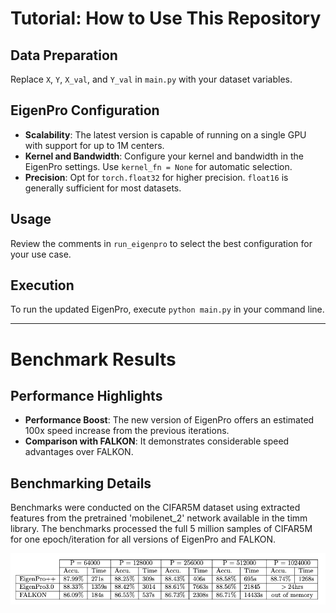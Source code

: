 # Tutorial: How to Use This Repository

## Data Preparation
Replace `X`, `Y`, `X_val`, and `Y_val` in `main.py` with your dataset variables.

## EigenPro Configuration
- **Scalability**: The latest version is capable of running on a single GPU with support for up to 1M centers.
- **Kernel and Bandwidth**: Configure your kernel and bandwidth in the EigenPro settings. Use `kernel_fn = None` for automatic selection.
- **Precision**: Opt for `torch.float32` for higher precision. `float16` is generally sufficient for most datasets.

## Usage
Review the comments in `run_eigenpro` to select the best configuration for your use case.

## Execution
To run the updated EigenPro, execute `python main.py` in your command line.

---

# Benchmark Results

## Performance Highlights
- **Performance Boost**: The new version of EigenPro offers an estimated 100x speed increase from the previous iterations.
- **Comparison with FALKON**: It demonstrates considerable speed advantages over FALKON.

## Benchmarking Details
Benchmarks were conducted on the CIFAR5M dataset using extracted features from the pretrained 'mobilenet_2' network available in the timm library. The benchmarks processed the full 5 million samples of CIFAR5M for one epoch/iteration for all versions of EigenPro and FALKON.

![Performance Comparison Table](benchmark.png)


